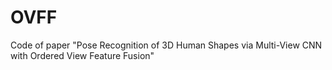 # OVFF
Code of paper "Pose Recognition of 3D Human Shapes via Multi-View CNN with Ordered View Feature Fusion"
